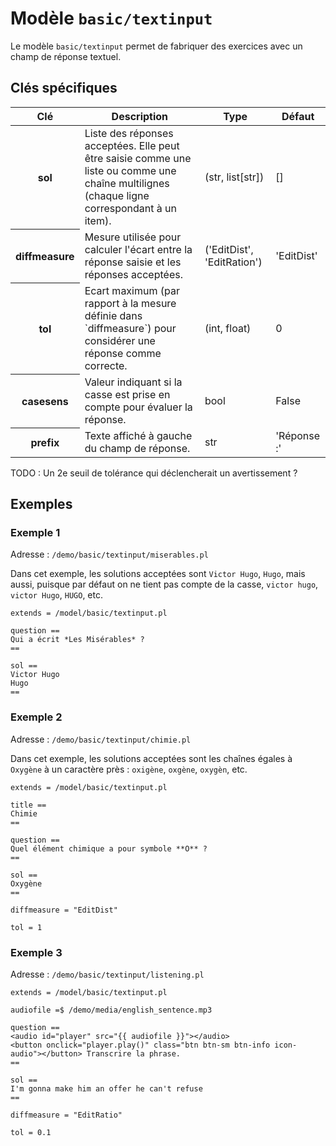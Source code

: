 # Modèle `basic/textinput`

Le modèle `basic/textinput` permet de fabriquer des exercices avec un champ de réponse textuel.

## Clés spécifiques

<table class="table">
<thead>
<tr>
<th scope="col">Clé</th>
<th scope="col">Description</th>
<th scope="col">Type</th>
<th scope="col">Défaut</th>
</tr>
</thead>
<tbody>

<tr>
<th scope="row"> sol </th>
<td> Liste des réponses acceptées. Elle peut être saisie comme une liste ou comme une chaîne multilignes (chaque ligne correspondant à un item). </td>
<td> (str, list[str]) </td>
<td> [] </td>
</tr>

<tr>
<th scope="row"> diffmeasure </th>
<td> Mesure utilisée pour calculer l&#39;écart entre la réponse saisie et les réponses acceptées. </td>
<td> (&#39;EditDist&#39;, &#39;EditRation&#39;) </td>
<td> &#39;EditDist&#39; </td>
</tr>
   
<tr>
<th scope="row"> tol </th>
<td> Ecart maximum (par rapport à la mesure définie dans `diffmeasure`) pour considérer une réponse comme correcte. </td>
<td> (int, float) </td>
<td> 0 </td>
</tr>
   
<tr>
<th scope="row"> casesens </th>
<td> Valeur indiquant si la casse est prise en compte pour évaluer la réponse. </td>
<td> bool </td>
<td> False </td>
</tr>

<tr>
<th scope="row"> prefix </th>
<td> Texte affiché à gauche du champ de réponse. </td>
<td> str </td>
<td> &#39;Réponse :&#39; </td>
</tr>

</tbody>
</table>

TODO : Un 2e seuil de tolérance qui déclencherait un avertissement ?

## Exemples

### Exemple 1

Adresse : `/demo/basic/textinput/miserables.pl`

Dans cet exemple, les solutions acceptées sont `Victor Hugo`, `Hugo`, mais aussi, puisque par défaut on ne tient pas compte de la casse, `victor hugo`, `victor Hugo`, `HUGO`, etc.

~~~
extends = /model/basic/textinput.pl

question ==
Qui a écrit *Les Misérables* ?
==

sol ==
Victor Hugo
Hugo
==
~~~

### Exemple 2

Adresse : `/demo/basic/textinput/chimie.pl`

Dans cet exemple, les solutions acceptées sont les chaînes égales à `Oxygène` à un caractère près : `oxigène`, `oxgène`, `oxygèn`, etc.

~~~
extends = /model/basic/textinput.pl

title ==
Chimie
==

question ==
Quel élément chimique a pour symbole **O** ?
==

sol ==
Oxygène
==

diffmeasure = "EditDist"

tol = 1
~~~

### Exemple 3

Adresse : `/demo/basic/textinput/listening.pl`

```
extends = /model/basic/textinput.pl

audiofile =$ /demo/media/english_sentence.mp3

question ==
<audio id="player" src="{{ audiofile }}"></audio> 
<button onclick="player.play()" class="btn btn-sm btn-info icon-audio"></button> Transcrire la phrase.
==

sol ==
I'm gonna make him an offer he can't refuse
==

diffmeasure = "EditRatio"

tol = 0.1
```
